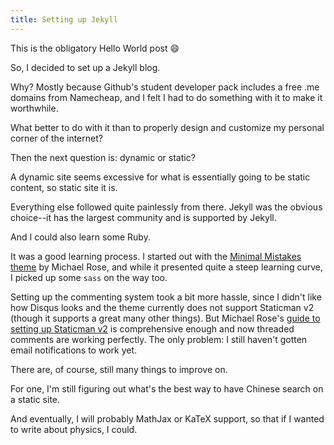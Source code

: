 ```yaml
---
title: Setting up Jekyll
---
```


This is the obligatory Hello World post :smile:

So, I decided to set up a Jekyll blog. 

Why? Mostly because Github's student developer pack includes a free .me domains from Namecheap, and I felt I had to do something with it to make it worthwhile. 

What better to do with it than to properly design and customize my personal corner of the internet?  

Then the next question is: dynamic or static?

A dynamic site seems excessive for what is essentially going to be static content, so static site it is. 

Everything else followed quite painlessly from there. Jekyll was the obvious choice--it has the largest community and is supported by Jekyll. 

And I could also learn some Ruby. 

It was a good learning process. I started out with the [Minimal Mistakes theme](https://github.com/mmistakes/minimal-mistakes) by Michael Rose, and while it presented quite a steep learning curve, I picked up some `sass` on the way too. 

Setting up the commenting system took a bit more hassle, since I didn't like how Disqus looks and the theme currently does not support Staticman v2 (though it supports a great many other things). But Michael Rose's [guide to setting up Staticman v2](https://mademistakes.com/articles/improving-jekyll-static-comments/) is comprehensive enough and now threaded comments are working perfectly. The only problem: I still haven't gotten email notifications to work yet. 

There are, of course, still many things to improve on. 

For one, I'm still figuring out what's the best way to have Chinese search on a static site. 

And eventually, I will probably MathJax or KaTeX support, so that if I wanted to write about physics, I could. 
